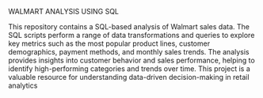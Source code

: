 WALMART ANALYSIS USING SQL

This repository contains a SQL-based analysis of Walmart sales data. The SQL scripts perform a range of data transformations and queries to explore key metrics such as the most popular product lines, customer demographics, payment methods, and monthly sales trends. The analysis provides insights into customer behavior and sales performance, helping to identify high-performing categories and trends over time. This project is a valuable resource for understanding data-driven decision-making in retail analytics
